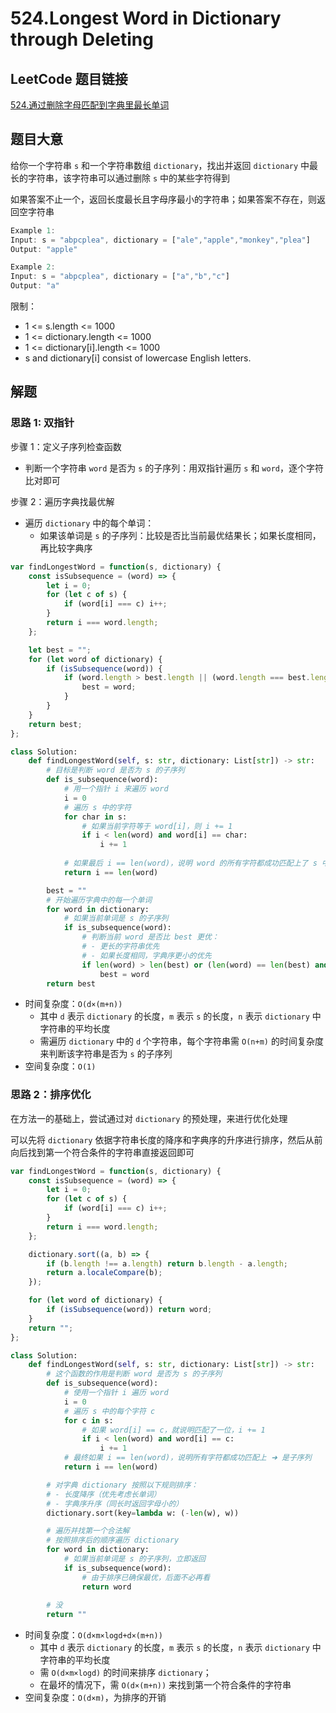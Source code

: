 # 524.Longest Word in Dictionary through Deleting

## LeetCode 题目链接

[524.通过删除字母匹配到字典里最长单词](https://leetcode.cn/problems/longest-word-in-dictionary-through-deleting/)

## 题目大意

给你一个字符串 `s` 和一个字符串数组 `dictionary`，找出并返回 `dictionary` 中最长的字符串，该字符串可以通过删除 `s` 中的某些字符得到

如果答案不止一个，返回长度最长且字母序最小的字符串；如果答案不存在，则返回空字符串

```js
Example 1:
Input: s = "abpcplea", dictionary = ["ale","apple","monkey","plea"]
Output: "apple"

Example 2:
Input: s = "abpcplea", dictionary = ["a","b","c"]
Output: "a"
```

限制：
- 1 <= s.length <= 1000
- 1 <= dictionary.length <= 1000
- 1 <= dictionary[i].length <= 1000
- s and dictionary[i] consist of lowercase English letters.

## 解题

### 思路 1: 双指针

步骤 1：定义子序列检查函数
- 判断一个字符串 `word` 是否为 `s` 的子序列：用双指针遍历 `s` 和 `word`，逐个字符比对即可

步骤 2：遍历字典找最优解
- 遍历 `dictionary` 中的每个单词：
  - 如果该单词是 `s` 的子序列：比较是否比当前最优结果长；如果长度相同，再比较字典序

```js
var findLongestWord = function(s, dictionary) {
    const isSubsequence = (word) => {
        let i = 0;
        for (let c of s) {
            if (word[i] === c) i++;
        }
        return i === word.length;
    };

    let best = "";
    for (let word of dictionary) {
        if (isSubsequence(word)) {
            if (word.length > best.length || (word.length === best.length && word < best)) {
                best = word;
            }
        }
    }
    return best;
};
```
```python
class Solution:
    def findLongestWord(self, s: str, dictionary: List[str]) -> str:
        # 目标是判断 word 是否为 s 的子序列
        def is_subsequence(word):
            # 用一个指针 i 来遍历 word
            i = 0
            # 遍历 s 中的字符
            for char in s:
                # 如果当前字符等于 word[i]，则 i += 1
                if i < len(word) and word[i] == char:
                    i += 1
            
            # 如果最后 i == len(word)，说明 word 的所有字符都成功匹配上了 s 中的某些字符 ➜ 是子序列
            return i == len(word)

        best = ""
        # 开始遍历字典中的每一个单词
        for word in dictionary:
            # 如果当前单词是 s 的子序列
            if is_subsequence(word):
                # 判断当前 word 是否比 best 更优：
                # - 更长的字符串优先
                # - 如果长度相同，字典序更小的优先
                if len(word) > len(best) or (len(word) == len(best) and word < best):
                    best = word
        return best
```

- 时间复杂度：`O(d×(m+n))`
  - 其中 `d` 表示 `dictionary` 的长度，`m` 表示 `s` 的长度，`n` 表示 `dictionary` 中字符串的平均长度
  - 需遍历 `dictionary` 中的 `d` 个字符串，每个字符串需 `O(n+m)` 的时间复杂度来判断该字符串是否为 `s` 的子序列
- 空间复杂度：`O(1)`

### 思路 2：排序优化

在方法一的基础上，尝试通过对 `dictionary` 的预处理，来进行优化处理

可以先将 `dictionary` 依据字符串长度的降序和字典序的升序进行排序，然后从前向后找到第一个符合条件的字符串直接返回即可

```js
var findLongestWord = function(s, dictionary) {
    const isSubsequence = (word) => {
        let i = 0;
        for (let c of s) {
            if (word[i] === c) i++;
        }
        return i === word.length;
    };

    dictionary.sort((a, b) => {
        if (b.length !== a.length) return b.length - a.length;
        return a.localeCompare(b);
    });

    for (let word of dictionary) {
        if (isSubsequence(word)) return word;
    }
    return "";
};
```
```python
class Solution:
    def findLongestWord(self, s: str, dictionary: List[str]) -> str:
        # 这个函数的作用是判断 word 是否为 s 的子序列
        def is_subsequence(word):
            # 使用一个指针 i 遍历 word
            i = 0
            # 遍历 s 中的每个字符 c
            for c in s:
                # 如果 word[i] == c，就说明匹配了一位，i += 1
                if i < len(word) and word[i] == c:
                    i += 1
            # 最终如果 i == len(word)，说明所有字符都成功匹配上 ➜ 是子序列
            return i == len(word)

        # 对字典 dictionary 按照以下规则排序：
        # - 长度降序（优先考虑长单词）
        # - 字典序升序（同长时返回字母小的）
        dictionary.sort(key=lambda w: (-len(w), w))

        # 遍历并找第一个合法解
        # 按照排序后的顺序遍历 dictionary
        for word in dictionary:
            # 如果当前单词是 s 的子序列，立即返回
            if is_subsequence(word):
                # 由于排序已确保最优，后面不必再看
                return word
        
        # 没
        return ""
```

- 时间复杂度：`O(d×m×logd+d×(m+n))`
  - 其中 `d` 表示 `dictionary` 的长度，`m` 表示 `s` 的长度，`n` 表示 `dictionary` 中字符串的平均长度
  - 需 `O(d×m×logd)` 的时间来排序 `dictionary`；
  - 在最坏的情况下，需 `O(d×(m+n))` 来找到第一个符合条件的字符串
- 空间复杂度：`O(d×m)`，为排序的开销